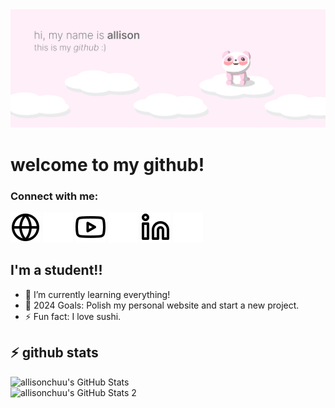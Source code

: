 <img alt="Github profile banner" src="img/github-banner.png" />

# welcome to my github!

### Connect with me:

[![website](./img/globe-light.svg)](https://www.strawbeari.com)
[![website](./img/globe-dark.svg)](https://www.strawbeari.com)
[![website](./img/youtube-light.svg)]()
[![website](./img/youtube-dark.svg)]()
[![website](./img/linkedin-light.svg)](https://www.linkedin.com/in/ucrallisonchu/)
[![website](./img/linkedin-dark.svg)](https://www.linkedin.com/in/ucrallisonchu/)

## I'm a student!!

- 🌱 I’m currently learning everything!
- 🥅 2024 Goals: Polish my personal website and start a new project.
- ⚡ Fun fact: I love sushi.

## :zap: github stats

<img align="left" alt="allisonchuu's GitHub Stats" width="450px" src="https://github-readme-stats.vercel.app/api?username=allisonchuu&theme=default&show_icons=true&hide_border=true&count_private=true" />

<img align="left" alt="allisonchuu's GitHub Stats 2" width="450px" src="https://github-readme-stats.vercel.app/api/top-langs/?username=allisonchuu&theme=default&show_icons=true&hide_border=true&layout=compact" />

<!--### Languages and Tools:

<img align="left" alt="Visual Studio Code" width="26px" src="https://cdn.jsdelivr.net/gh/devicons/devicon/icons/vscode/vscode-original.svg" style="padding-right:10px;" />
<img align="left" alt="HTML5" width="26px" src="https://cdn.jsdelivr.net/gh/devicons/devicon/icons/html5/html5-original.svg" style="padding-right:10px;" />
<img align="left" alt="CSS3" width="26px" src="https://cdn.jsdelivr.net/gh/devicons/devicon/icons/css3/css3-original.svg" style="padding-right:10px;" />
<img align="left" alt="Sass" width="26px" src="https://cdn.jsdelivr.net/gh/devicons/devicon/icons/sass/sass-original.svg" style="padding-right:10px;" />
<img align="left" alt="JavaScript" width="26px" src="https://cdn.jsdelivr.net/gh/devicons/devicon/icons/javascript/javascript-original.svg" style="padding-right:10px;" />
<img align="left" alt="Git" width="26px" src="https://cdn.jsdelivr.net/gh/devicons/devicon/icons/git/git-original.svg" style="padding-right:10px;" />
<img align="left" alt="GitHub" width="26px" src="https://user-images.githubusercontent.com/3369400/139447912-e0f43f33-6d9f-45f8-be46-2df5bbc91289.png" style="padding-right:10px;" />
<img align="left" alt="GitHub" width="26px" src="https://user-images.githubusercontent.com/3369400/139448065-39a229ba-4b06-434b-bc67-616e2ed80c8f.png" style="padding-right:10px;" />
<img align="left" alt="Terminal" width="26px" src="./img/terminal-light.svg" />
<img align="left" alt="Terminal" width="26px" src="./img/terminal-dark.svg" />

-->

